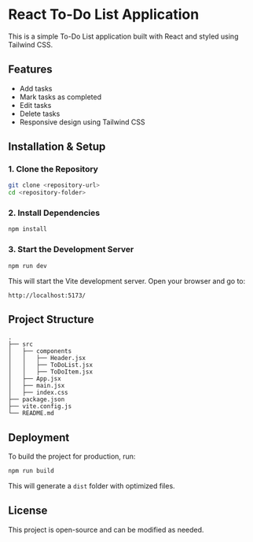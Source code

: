 # React To-Do List Application

This is a simple To-Do List application built with React and styled using Tailwind CSS.

## Features
- Add tasks
- Mark tasks as completed
- Edit tasks
- Delete tasks
- Responsive design using Tailwind CSS

## Installation & Setup

### 1. Clone the Repository
```sh
git clone <repository-url>
cd <repository-folder>
```

### 2. Install Dependencies
```sh
npm install
```

### 3. Start the Development Server
```sh
npm run dev
```
This will start the Vite development server. Open your browser and go to:
```
http://localhost:5173/
```

## Project Structure
```
.
├── src
│   ├── components
│   │   ├── Header.jsx
│   │   ├── ToDoList.jsx
│   │   ├── ToDoItem.jsx
│   ├── App.jsx
│   ├── main.jsx
│   ├── index.css
├── package.json
├── vite.config.js
└── README.md
```

## Deployment
To build the project for production, run:
```sh
npm run build
```
This will generate a `dist` folder with optimized files.

## License
This project is open-source and can be modified as needed.

